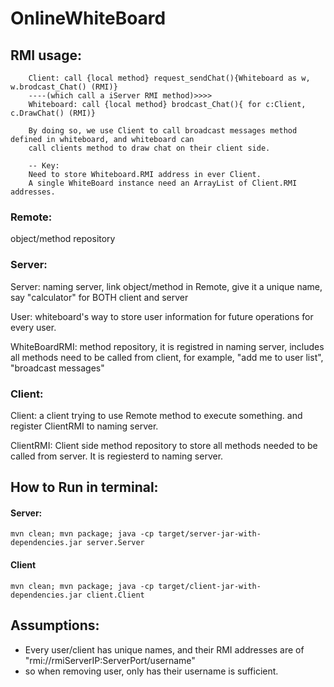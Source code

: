 # OnlineWhiteBoard

## RMI usage:

```Want to send a chat:
    Client: call {local method} request_sendChat(){Whiteboard as w, w.brodcast_Chat() (RMI)}
    ----(which call a iServer RMI method)>>>> 
    Whiteboard: call {local method} brodcast_Chat(){ for c:Client, c.DrawChat() (RMI)}
    
    By doing so, we use Client to call broadcast messages method defined in whiteboard, and whiteboard can 
    call clients method to draw chat on their client side.
    
    -- Key: 
    Need to store Whiteboard.RMI address in ever Client.
    A single WhiteBoard instance need an ArrayList of Client.RMI addresses.
```

### Remote: 
object/method repository 


### Server:

Server: naming server, link object/method in Remote, give it a unique name, say "calculator" for BOTH client and server

User: whiteboard's way to store user information for future operations for every user.

WhiteBoardRMI: method repository, it is registred in naming server, includes all methods need to be called from client, for example, "add me to user list", "broadcast messages" 

### Client:
Client: a client trying to use Remote method to execute something. and register ClientRMI to naming server.

ClientRMI: Client side method repository to store all methods needed to be called from server. It is regiesterd to naming server.


## How to Run in terminal:

#### Server:
`
mvn clean;
mvn package;
java -cp target/server-jar-with-dependencies.jar server.Server
`


#### Client
`
mvn clean;
mvn package;
java -cp target/client-jar-with-dependencies.jar client.Client
`

## Assumptions:
- Every user/client has unique names, and their RMI addresses are of "rmi://rmiServerIP:ServerPort/username"
- so when removing user, only has their username is sufficient.

